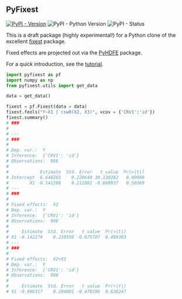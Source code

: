 ## PyFixest

[![PyPI - Version](https://img.shields.io/pypi/v/pyfixest.svg)](https://pypi.org/project/pyfixest/)
![PyPI - Python Version](https://img.shields.io/pypi/pyversions/pyfixest.svg)
![PyPI - Status](https://img.shields.io/pypi/status/pyfixest.svg)

This is a draft package (highly experimental!) for a Python clone of the excellent [fixest](https://github.com/lrberge/fixest) package.

Fixed effects are projected out via the [PyHDFE](https://github.com/jeffgortmaker/pyhdfe) package.

For a quick introduction, see the [tutorial](https://s3alfisc.github.io/pyfixest/tutorial/).

```python
import pyfixest as pf
import numpy as np
from pyfixest.utils import get_data

data = get_data()

fixest = pf.Fixest(data = data)
fixest.feols("Y~X1 | csw0(X2, X3)", vcov = {'CRV1':'id'})
fixest.summary()
# ###
#
# ---
# ###
#
# Dep. var.:  Y
# Inference:  {'CRV1': 'id'}
# Observations:  998
#
#            Estimate  Std. Error   t value  Pr(>|t|)
# Intercept  6.648203    0.220649 30.130262   0.00000
#        X1 -0.141200    0.211081 -0.668937   0.50369
# ---
# ###
#
# Fixed effects:  X2
# Dep. var.:  Y
# Inference:  {'CRV1': 'id'}
# Observations:  998
#
#     Estimate  Std. Error   t value  Pr(>|t|)
# X1 -0.142274    0.210556 -0.675707  0.499383
# ---
# ###
#
# Fixed effects:  X2+X3
# Dep. var.:  Y
# Inference:  {'CRV1': 'id'}
# Observations:  998
#
#     Estimate  Std. Error   t value  Pr(>|t|)
# X1 -0.096317    0.204801 -0.470296  0.638247
```



